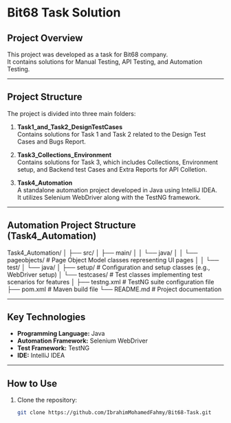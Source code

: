 # Bit68 Task Solution

## Project Overview
This project was developed as a task for Bit68 company.  
It contains solutions for Manual Testing, API Testing, and Automation Testing.

---

## Project Structure

The project is divided into three main folders:

1. **Task1_and_Task2_DesignTestCases**  
   Contains solutions for Task 1 and Task 2 related to the Design Test Cases and Bugs Report.

2. **Task3_Collections_Environment**  
   Contains solutions for Task 3, which includes Collections, Environment setup, and Backend test Cases and Extra Reports for API Colletion.

3. **Task4_Automation**  
   A standalone automation project developed in Java using IntelliJ IDEA.  
   It utilizes Selenium WebDriver along with the TestNG framework.

---
## Automation Project Structure (Task4_Automation)

Task4_Automation/
│
├── src/
│ ├── main/
│ │ └── java/
│ │ └── pageobjects/ # Page Object Model classes representing UI pages
│
│ └── test/
│ └── java/
│ ├── setup/ # Configuration and setup classes (e.g., WebDriver setup)
│ └── testcases/ # Test classes implementing test scenarios for features
│
├── testng.xml # TestNG suite configuration file
├── pom.xml # Maven build file
└── README.md # Project documentation




---

## Key Technologies

- **Programming Language:** Java  
- **Automation Framework:** Selenium WebDriver  
- **Test Framework:** TestNG  
- **IDE:** IntelliJ IDEA  

---

## How to Use

1. Clone the repository:

   ```bash
   git clone https://github.com/IbrahimMohamedFahmy/Bit68-Task.git



